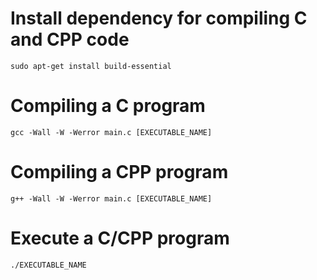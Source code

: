 # Install dependency for compiling C and CPP code

    sudo apt-get install build-essential

# Compiling a C program

    gcc -Wall -W -Werror main.c [EXECUTABLE_NAME]

# Compiling a CPP program
    
    g++ -Wall -W -Werror main.c [EXECUTABLE_NAME]


# Execute a C/CPP program

    ./EXECUTABLE_NAME
